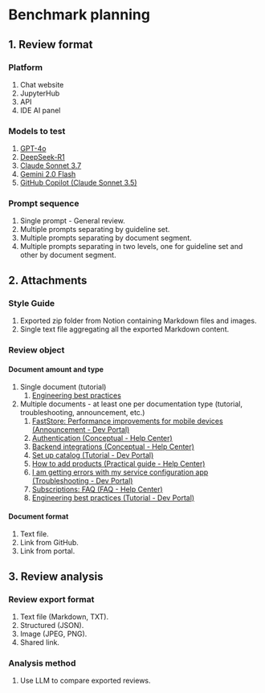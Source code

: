 # Benchmark planning

## 1. Review format

### Platform

1. Chat website
2. JupyterHub
3. API
4. IDE AI panel

### Models to test

1. [GPT-4o](https://openai.com/index/hello-gpt-4o/)
2. [DeepSeek-R1](https://github.com/deepseek-ai/DeepSeek-R1)
3. [Claude Sonnet 3.7](https://www.anthropic.com/news/claude-3-7-sonnet)
4. [Gemini 2.0 Flash](https://blog.google/technology/google-deepmind/google-gemini-ai-update-december-2024/#gemini-2-0-flash)
5. [GitHub Copilot (Claude Sonnet 3.5)](https://github.com/features/copilot)

### Prompt sequence

1. Single prompt - General review.
2. Multiple prompts separating by guideline set.
3. Multiple prompts separating by document segment.
4. Multiple prompts separating in two levels, one for guideline set and other by document segment.

## 2. Attachments

### Style Guide

1. Exported zip folder from Notion containing Markdown files and images.
2. Single text file aggregating all the exported Markdown content.

### Review object

#### Document amount and type

1. Single document (tutorial)
   1. [Engineering best practices](https://developers.vtex.com/docs/guides/vtex-io-documentation-engineering-guidelines)
2. Multiple documents - at least one per documentation type (tutorial, troubleshooting, announcement, etc.)
   1. [FastStore: Performance improvements for mobile devices (Announcement - Dev Portal)](https://developers.vtex.com/updates/release-notes/2024-12-23-faststore-improvements)
   2. [Authentication (Conceptual - Help Center)](https://help.vtex.com/en/tutorial/authentication--21CkKHLKP1o41lUpGhuRUs)
   3. [Backend integrations (Conceptual - Help Center)](https://help.vtex.com/en/tracks/vtex-store-overview--eSDNk26pdvemF3XKM0nK9/7euXDZR5CCnVFSrXyczIhu)
   4. [Set up catalog (Tutorial - Dev Portal)](https://developers.vtex.com/docs/guides/erp-integration-set-up-catalog)
   5. [How to add products (Practical guide - Help Center)](https://help.vtex.com/en/tutorial/adding-products--tutorials_2567)
   6. [I am getting errors with my service configuration app (Troubleshooting - Dev Portal)](https://developers.vtex.com/docs/troubleshooting/i-am-getting-errors-with-my-service-configuration-app)
   7. [Subscriptions: FAQ (FAQ - Help Center)](https://help.vtex.com/en/faq/subscriptions-faq--3g0blKxyWjsmPMTFvr8sLq)
   8. [Engineering best practices (Tutorial - Dev Portal)](https://developers.vtex.com/docs/guides/vtex-io-documentation-engineering-guidelines)

#### Document format

1. Text file.
2. Link from GitHub.
3. Link from portal.

## 3. Review analysis

### Review export format

1. Text file (Markdown, TXT).
2. Structured (JSON).
3. Image (JPEG, PNG).
4. Shared link.

### Analysis method

1. Use LLM to compare exported reviews.
